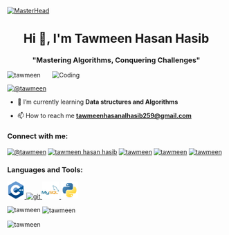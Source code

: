 [![MasterHead](https://m.media-amazon.com/images/I/71j-ZCubDWL._AC_UF894,1000_QL80_.jpg)](https://rishavchanda.io)

<h1 align="center">Hi 👋, I'm Tawmeen Hasan Hasib</h1>
<h3 align="center">"Mastering Algorithms, Conquering Challenges"</h3>
<img align="right" alt="Coding" width="400" src="https://user-images.githubusercontent.com/74038190/225813708-98b745f2-7d22-48cf-9150-083f1b00d6c9.gif">

<p align="left"> <img src="https://komarev.com/ghpvc/?username=tawmeen&label=Profile%20views&color=0e75b6&style=flat" alt="tawmeen" /> </p>

<p align="left"> <a href="https://twitter.com/@tawmeen" target="blank"><img src="https://img.shields.io/twitter/follow/@tawmeen?logo=twitter&style=for-the-badge" alt="@tawmeen" /></a> </p>

- 🌱 I’m currently learning **Data structures and Algorithms**

- 📫 How to reach me **tawmeenhasanalhasib259@gmail.com**

<h3 align="left">Connect with me:</h3>
<p align="left">
<a href="https://twitter.com/@tawmeen" target="blank"><img align="center" src="https://raw.githubusercontent.com/rahuldkjain/github-profile-readme-generator/master/src/images/icons/Social/twitter.svg" alt="@tawmeen" height="30" width="40" /></a>
<a href="https://linkedin.com/in/tawmeen hasan hasib" target="blank"><img align="center" src="https://raw.githubusercontent.com/rahuldkjain/github-profile-readme-generator/master/src/images/icons/Social/linked-in-alt.svg" alt="tawmeen hasan hasib" height="30" width="40" /></a>
<a href="https://www.codechef.com/users/tawmeen" target="blank"><img align="center" src="https://cdn.jsdelivr.net/npm/simple-icons@3.1.0/icons/codechef.svg" alt="tawmeen" height="30" width="40" /></a>
<a href="https://codeforces.com/profile/tawmeen" target="blank"><img align="center" src="https://raw.githubusercontent.com/rahuldkjain/github-profile-readme-generator/master/src/images/icons/Social/codeforces.svg" alt="tawmeen" height="30" width="40" /></a>
<a href="https://www.leetcode.com/tawmeen" target="blank"><img align="center" src="https://raw.githubusercontent.com/rahuldkjain/github-profile-readme-generator/master/src/images/icons/Social/leet-code.svg" alt="tawmeen" height="30" width="40" /></a>
</p>

<h3 align="left">Languages and Tools:</h3>
<p align="left"> <a href="https://www.w3schools.com/cpp/" target="_blank" rel="noreferrer"> <img src="https://raw.githubusercontent.com/devicons/devicon/master/icons/cplusplus/cplusplus-original.svg" alt="cplusplus" width="40" height="40"/> </a> <a href="https://git-scm.com/" target="_blank" rel="noreferrer"> <img src="https://www.vectorlogo.zone/logos/git-scm/git-scm-icon.svg" alt="git" width="40" height="40"/> </a> <a href="https://www.mysql.com/" target="_blank" rel="noreferrer"> <img src="https://raw.githubusercontent.com/devicons/devicon/master/icons/mysql/mysql-original-wordmark.svg" alt="mysql" width="40" height="40"/> </a> <a href="https://www.python.org" target="_blank" rel="noreferrer"> <img src="https://raw.githubusercontent.com/devicons/devicon/master/icons/python/python-original.svg" alt="python" width="40" height="40"/> </a> </p>

<p><img align="left" src="https://github-readme-stats.vercel.app/api/top-langs?username=tawmeen&show_icons=true&locale=en&layout=compact" alt="tawmeen" /></p>

<p>&nbsp;<img align="center" src="https://github-readme-stats.vercel.app/api?username=tawmeen&show_icons=true&locale=en" alt="tawmeen" /></p>

<p><img align="center" src="https://github-readme-streak-stats.herokuapp.com/?user=tawmeen&" alt="tawmeen" /></p>
